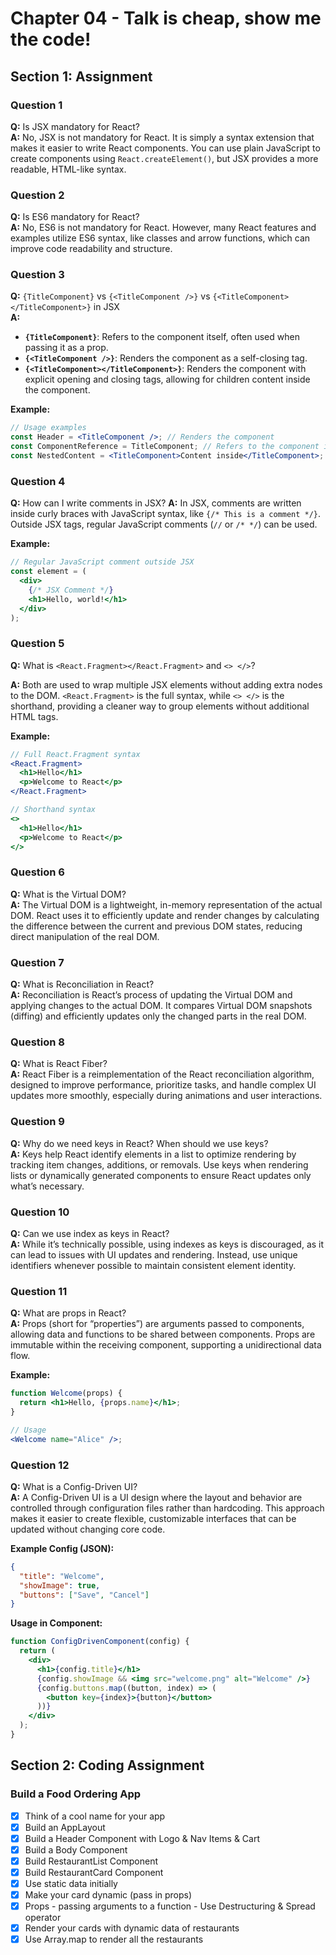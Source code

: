 # Chapter 04 - Talk is cheap, show me the code!

## Section 1: Assignment

### Question 1

**Q:** Is JSX mandatory for React?  
**A:** No, JSX is not mandatory for React. It is simply a syntax extension that makes it easier to write React components. You can use plain JavaScript to create components using `React.createElement()`, but JSX provides a more readable, HTML-like syntax.

### Question 2

**Q:** Is ES6 mandatory for React?  
**A:** No, ES6 is not mandatory for React. However, many React features and examples utilize ES6 syntax, like classes and arrow functions, which can improve code readability and structure.

### Question 3

**Q:** `{TitleComponent}` vs `{<TitleComponent />}` vs `{<TitleComponent></TitleComponent>}` in JSX  
**A:**

- **`{TitleComponent}`**: Refers to the component itself, often used when passing it as a prop.
- **`{<TitleComponent />}`**: Renders the component as a self-closing tag.
- **`{<TitleComponent></TitleComponent>}`**: Renders the component with explicit opening and closing tags, allowing for children content inside the component.

**Example:**

```jsx
// Usage examples
const Header = <TitleComponent />; // Renders the component
const ComponentReference = TitleComponent; // Refers to the component itself
const NestedContent = <TitleComponent>Content inside</TitleComponent>; // Allows nested content
```

### Question 4

**Q:** How can I write comments in JSX?
**A:** In JSX, comments are written inside curly braces with JavaScript syntax, like `{/* This is a comment */}`. Outside JSX tags, regular JavaScript comments (`//` or `/* */`) can be used.

**Example:**

```jsx
// Regular JavaScript comment outside JSX
const element = (
  <div>
    {/* JSX Comment */}
    <h1>Hello, world!</h1>
  </div>
);
```

### Question 5

**Q:** What is `<React.Fragment></React.Fragment>` and `<> </>`?

**A:** Both are used to wrap multiple JSX elements without adding extra nodes to the DOM. `<React.Fragment>` is the full syntax, while `<> </>` is the shorthand, providing a cleaner way to group elements without additional HTML tags.

**Example:**

```jsx
// Full React.Fragment syntax
<React.Fragment>
  <h1>Hello</h1>
  <p>Welcome to React</p>
</React.Fragment>

// Shorthand syntax
<>
  <h1>Hello</h1>
  <p>Welcome to React</p>
</>
```

### Question 6

**Q:** What is the Virtual DOM?  
**A:** The Virtual DOM is a lightweight, in-memory representation of the actual DOM. React uses it to efficiently update and render changes by calculating the difference between the current and previous DOM states, reducing direct manipulation of the real DOM.

### Question 7

**Q:** What is Reconciliation in React?  
**A:** Reconciliation is React’s process of updating the Virtual DOM and applying changes to the actual DOM. It compares Virtual DOM snapshots (diffing) and efficiently updates only the changed parts in the real DOM.

### Question 8

**Q:** What is React Fiber?  
**A:** React Fiber is a reimplementation of the React reconciliation algorithm, designed to improve performance, prioritize tasks, and handle complex UI updates more smoothly, especially during animations and user interactions.

### Question 9

**Q:** Why do we need keys in React? When should we use keys?  
**A:** Keys help React identify elements in a list to optimize rendering by tracking item changes, additions, or removals. Use keys when rendering lists or dynamically generated components to ensure React updates only what’s necessary.

### Question 10

**Q:** Can we use index as keys in React?  
**A:** While it’s technically possible, using indexes as keys is discouraged, as it can lead to issues with UI updates and rendering. Instead, use unique identifiers whenever possible to maintain consistent element identity.

### Question 11

**Q:** What are props in React?  
**A:** Props (short for “properties”) are arguments passed to components, allowing data and functions to be shared between components. Props are immutable within the receiving component, supporting a unidirectional data flow.

**Example:**

```jsx
function Welcome(props) {
  return <h1>Hello, {props.name}</h1>;
}

// Usage
<Welcome name="Alice" />;
```

### Question 12

**Q:** What is a Config-Driven UI?  
**A:** A Config-Driven UI is a UI design where the layout and behavior are controlled through configuration files rather than hardcoding. This approach makes it easier to create flexible, customizable interfaces that can be updated without changing core code.

**Example Config (JSON):**

```json
{
  "title": "Welcome",
  "showImage": true,
  "buttons": ["Save", "Cancel"]
}
```

**Usage in Component:**

```jsx
function ConfigDrivenComponent(config) {
  return (
    <div>
      <h1>{config.title}</h1>
      {config.showImage && <img src="welcome.png" alt="Welcome" />}
      {config.buttons.map((button, index) => (
        <button key={index}>{button}</button>
      ))}
    </div>
  );
}
```

## Section 2: Coding Assignment

### Build a Food Ordering App

- [x] Think of a cool name for your app
- [x] Build an AppLayout
- [x] Build a Header Component with Logo & Nav Items & Cart
- [x] Build a Body Component
- [x] Build RestaurantList Component
- [x] Build RestaurantCard Component
- [x] Use static data initially
- [x] Make your card dynamic (pass in props)
- [x] Props - passing arguments to a function - Use Destructuring & Spread operator
- [x] Render your cards with dynamic data of restaurants
- [x] Use Array.map to render all the restaurants
